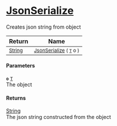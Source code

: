 # [JsonSerialize](./SerializationHelper-100664142.md)

Creates json string from object

| Return | Name | 
| --- | --- | 
| <sub>[String](https://docs.microsoft.com/en-us/dotnet/api/System.String)</sub> | <sub>[JsonSerialize](./SerializationHelper-100664142.md) ( [`T`](./SerializationHelper-100664142.md) o )</sub> | 


#### Parameters
**`o`**  [`T`](./SerializationHelper-100664142.md)<br>The object
#### Returns
[String](https://docs.microsoft.com/en-us/dotnet/api/System.String)<br>
The json string constructed from the object